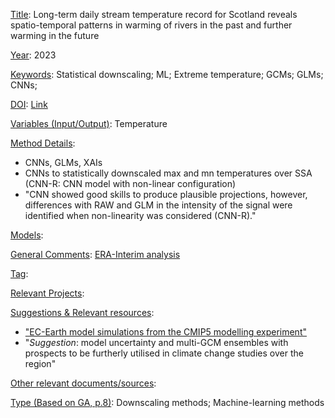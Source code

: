 <ins>Title</ins>: Long-term daily stream temperature record for Scotland reveals spatio-temporal patterns in warming of rivers in the past and further warming in the future

<ins>Year</ins>: 2023

<ins>Keywords</ins>: Statistical downscaling; ML; Extreme temperature; GCMs; GLMs; CNNs;

<ins>DOI</ins>: [Link](https://doi.org/10.1016/j.scitotenv.2023.164194)

<ins>Variables (Input/Output)</ins>: Temperature

<ins>Method Details</ins>:

- CNNs, GLMs, XAIs
- CNNs to statistically downscaled max and mn temperatures over SSA (CNN-R: CNN model with non-linear configuration)
- "CNN showed good skills to produce plausible projections, however, differences with RAW and GLM in the intensity of the signal were identified when non-linearity was considered (CNN-R)."

<ins>Models</ins>:

<ins>General Comments</ins>: [ERA-Interim analysis](https://www.ecmwf.int/en/forecasts/datasets/reanalysis-datasets/era-interim)

<ins>Tag</ins>:

<ins>Relevant Projects</ins>:

<ins>Suggestions \& Relevant resources</ins>:

- ["EC-Earth model simulations from the CMIP5 modelling experiment"](https://esgf-node.llnl.gov/search/cmip5/)
- "*Suggestion*: model uncertainty and multi-GCM ensembles with prospects to be furtherly utilised in climate change studies over the region"

<ins>Other relevant documents/sources</ins>:

<ins>Type (Based on GA, p.8)</ins>: Downscaling methods; Machine-learning methods